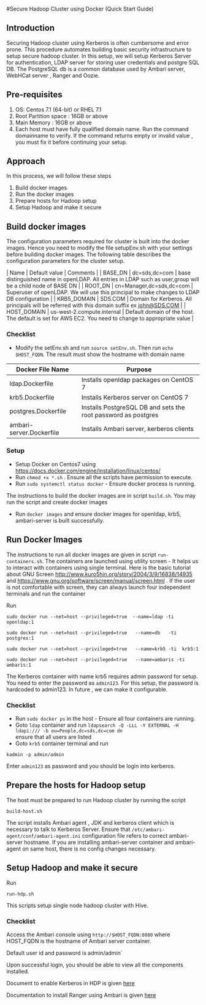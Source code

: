 #Secure Hadoop Cluster using Docker (Quick Start Guide)

## Introduction

Securing Hadoop cluster using Kerberos is often cumbersome and error prone. This procedure 
automates building basic security infrastructure to setup secure hadoop cluster. In this setup, we will setup 
Kerberos Server for authentication, LDAP server for storing user credentials and postgre SQL DB. The PostgreSQL db 
is a common database used by Ambari server, WebHCat server , Ranger and Oozie. 

## Pre-requisites

1. OS: Centos 7.1 (64-bit) or RHEL 7.1 
2. Root Partition space : 16GB or above
3. Main Memory : 16GB or above 
4. Each host must have fully qualified domain name. Run the command domainname to verify. 
If the command returns empty or invalid value , you must fix it before continuing your setup. 

## Approach 

In this process, we will follow these steps 

1. Build docker images 
2. Run the docker images 
3. Prepare hosts for Hadoop setup
4. Setup Hadoop and make it secure

## Build docker images

 The configuration parameters required for cluster is built into the docker 
images. Hence you need to modify the file setupEnv.sh with your settings before building docker images. 
The following table describes the configuration parameters for the cluster setup. 


| Name  |  Default value | Comments |
| BASE_DN | dc=sds,dc=com | base distinguished name in openLDAP. All entries in LDAP such as user,group will be a child node of BASE DN |
| ROOT_DN | cn=Manager,dc=sds,dc=com | Superuser of openLDAP. We will use this principal to make changes to LDAP DB configuration |
| KRB5_DOMAIN | SDS.COM | Domain for Kerberos. All principals will be referred with this domain suffix ex john@SDS.COM |
| HOST_DOMAIN | us-west-2.compute.internal | Default domain of the host. The default is set for AWS EC2. You need to change to appropriate value |


### Checklist 

* Modify the setEnv.sh and run `source setEnv.sh`. Then run  `echo $HOST_FQDN`.
The result must show the hostname with domain name 


| Docker File Name | Purpose |
| --- | --- |
| ldap.Dockerfile | Installs openldap packages on CentOS 7 |
| krb5.Dockerfile | Installs Kerberos server on CentOS 7 |
| postgres.Dockerfile | Installs PostgreSQL DB and sets the root password as postgres | 
| ambari-server.Dockerfile | Installs Ambari server, kerberos clients  | 

### Setup 

* Setup Docker on Centos7 using https://docs.docker.com/engine/installation/linux/centos/
* Run `chmod +x *.sh` . Ensure all the scripts have permission to execute. 
* Run `sudo systemctl status docker` - Ensure docker process is running.
 
The instructions to build the docker images are in script `build.sh`. 
You may run the script and create docker images

* Run `docker images` and ensure docker images for openldap, krb5, ambari-server is built successfully. 

## Run Docker Images 

The instructions to run all docker images are given in script `run-containers.sh`. 
The containers are launched using utility  screen - It helps us to interact with containers using single terminal. 
Here is the basic tutorial about GNU Screen http://www.kuro5hin.org/story/2004/3/9/16838/14935 and
https://www.gnu.org/software/screen/manual/screen.html . 
If the user is not comfortable with screen, they can always launch four independent terminals and run the container

Run  

`sudo docker run --net=host --privileged=true  --name=ldap -ti openldap:1`

`sudo docker run --net=host --privileged=true   --name=db   -ti postgres:1`

`sudo docker run --net=host --privileged=true   --name=krb5 -ti  krb5:1`

`sudo docker run --net=host --privileged=true   --name=ambaris -ti  ambaris:1`

The Kerberos container with name krb5 requires admin password for setup. You need to enter the password as `admin123`. 
For this setup, the password is hardcoded to admin123. In future , we can make it configurable. 

### Checklist 

* Run  `sudo docker ps` in the host - Ensure all four containers are running. 
* Goto `ldap` container and run `ldapsearch -Q -LLL -Y EXTERNAL -H ldapi:/// -b ou=People,dc=sds,dc=com dn`  
ensure that all users are listed 
* Goto `krb5` container terminal and run 

`kadmin -p admin/admin` 

Enter `admin123` as password and you should be login into kerberos. 

## Prepare the hosts for Hadoop setup 

The host must be prepared to run Hadoop cluster by running the script 

`build-host.sh`

The script installs Ambari agent , JDK and kerberos client which is necessary to talk to Kerberos Server. 
Ensure that `/etc/ambari-agent/conf/ambari-agent.ini` configuration file refers to correct ambari-server hostname. If you are installing ambari-server container and ambari-agent 
on same host, there is no config changes necessary. 


## Setup Hadoop and make it secure

Run 

`run-hdp.sh` 

This scripts setup single node hadoop cluster with Hive. 

### Checklist 

Access the Ambari console using `http://$HOST_FQDN:8080`  where HOST_FQDN is the hostname of Ambari server container. 

Default user id and password is admin/admin`

Upon successful login, you should be able to view all the components installed. 

Document to enable Kerberos in HDP is given [here](
https://docs.hortonworks.com/HDPDocuments/Ambari-2.2.0.0/bk_Ambari_Security_Guide/content/ch_amb_sec_guide.html)

Documentation to install Ranger using Ambari is given [here](
https://docs.hortonworks.com/HDPDocuments/HDP2/HDP-2.3.2/bk_Ranger_Install_Guide/content/ch_overview_ranger_ambari_install.html)




